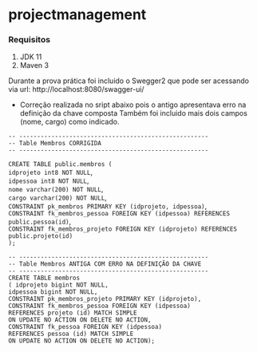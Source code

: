 # projectmanagement

### Requisitos

1. JDK 11
1. Maven 3

Durante a prova prática foi incluido o Swegger2 que pode ser acessando via url: http://localhost:8080/swagger-ui/

* Correção realizada no sript abaixo pois o antigo apresentava erro na definição da chave composta Também foi incluido mais dois campos (nome, cargo) como indicado.

`-- -----------------------------------------------------`<br/>
`-- Table Membros CORRIGIDA`<br/>
`-- -----------------------------------------------------`<br/>

`CREATE TABLE public.membros (`<br/>
	`idprojeto int8 NOT NULL`,<br/>
	`idpessoa int8 NOT NULL`,<br/>
	`nome varchar(200) NOT NULL`,<br/>
	`cargo varchar(200) NOT NULL`,<br/>
	`CONSTRAINT pk_membros PRIMARY KEY (idprojeto, idpessoa)`,<br/>
	`CONSTRAINT fk_membros_pessoa FOREIGN KEY (idpessoa) REFERENCES public.pessoa(id)`,<br/>
	`CONSTRAINT fk_membros_projeto FOREIGN KEY (idprojeto) REFERENCES public.projeto(id)`<br/>
`);`


`-- -----------------------------------------------------`<br/>
`-- Table Membros ANTIGA COM ERRO NA DEFINIÇÃO DA CHAVE`<br/>
`-- -----------------------------------------------------`<br/>
`CREATE TABLE membros`<br/>
`( idprojeto bigint NOT NULL, `<br/>
`idpessoa bigint NOT NULL,  `<br/>
`CONSTRAINT pk_membros_projeto PRIMARY KEY (idprojeto),`<br/>
`CONSTRAINT fk_membros_pessoa FOREIGN KEY (idpessoa)`<br/>
`REFERENCES projeto (id) MATCH SIMPLE`<br/>
`ON UPDATE NO ACTION ON DELETE NO ACTION,`<br/>
`CONSTRAINT fk_pessoa FOREIGN KEY (idpessoa)`<br/>
`REFERENCES pessoa (id) MATCH SIMPLE`<br/>
`ON UPDATE NO ACTION ON DELETE NO ACTION);`<br/>


